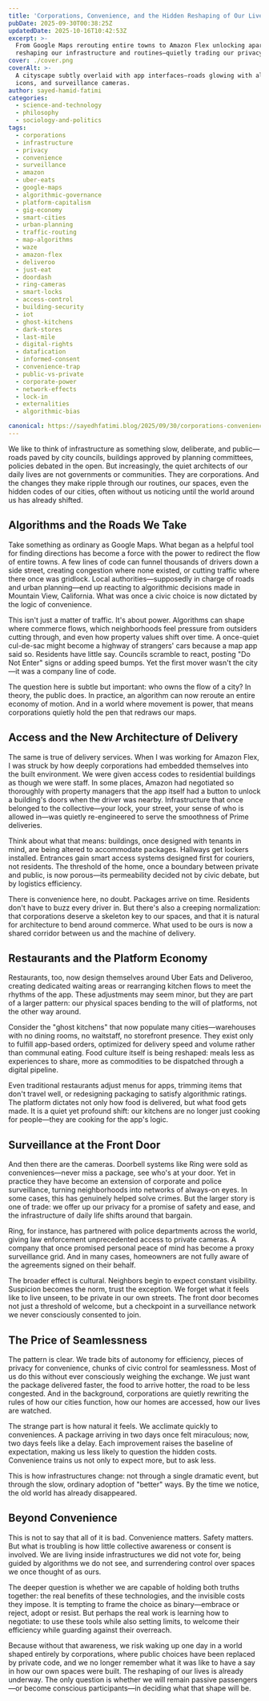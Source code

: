 ```yaml
---
title: 'Corporations, Convenience, and the Hidden Reshaping of Our Lives'
pubDate: 2025-09-30T00:38:25Z
updatedDate: 2025-10-16T10:42:53Z
excerpt: >-
  From Google Maps rerouting entire towns to Amazon Flex unlocking apartment doors, corporations are
  reshaping our infrastructure and routines—quietly trading our privacy for convenience.
cover: ./cover.png
coverAlt: >-
  A cityscape subtly overlaid with app interfaces—roads glowing with algorithmic routes, delivery
  icons, and surveillance cameras.
author: sayed-hamid-fatimi
categories:
  - science-and-technology
  - philosophy
  - sociology-and-politics
tags:
  - corporations
  - infrastructure
  - privacy
  - convenience
  - surveillance
  - amazon
  - uber-eats
  - google-maps
  - algorithmic-governance
  - platform-capitalism
  - gig-economy
  - smart-cities
  - urban-planning
  - traffic-routing
  - map-algorithms
  - waze
  - amazon-flex
  - deliveroo
  - just-eat
  - doordash
  - ring-cameras
  - smart-locks
  - access-control
  - building-security
  - iot
  - ghost-kitchens
  - dark-stores
  - last-mile
  - digital-rights
  - datafication
  - informed-consent
  - convenience-trap
  - public-vs-private
  - corporate-power
  - network-effects
  - lock-in
  - externalities
  - algorithmic-bias

canonical: https://sayedhfatimi.blog/2025/09/30/corporations-convenience-and-the-hidden-reshaping-of-our-lives/\r
---
```


We like to think of infrastructure as something slow, deliberate, and public—roads paved by city councils, buildings approved by planning committees, policies debated in the open. But increasingly, the quiet architects of our daily lives are not governments or communities. They are corporations. And the changes they make ripple through our routines, our spaces, even the hidden codes of our cities, often without us noticing until the world around us has already shifted.

## Algorithms and the Roads We Take

Take something as ordinary as Google Maps. What began as a helpful tool for finding directions has become a force with the power to redirect the flow of entire towns. A few lines of code can funnel thousands of drivers down a side street, creating congestion where none existed, or cutting traffic where there once was gridlock. Local authorities—supposedly in charge of roads and urban planning—end up reacting to algorithmic decisions made in Mountain View, California. What was once a civic choice is now dictated by the logic of convenience.

This isn't just a matter of traffic. It's about power. Algorithms can shape where commerce flows, which neighborhoods feel pressure from outsiders cutting through, and even how property values shift over time. A once-quiet cul-de-sac might become a highway of strangers' cars because a map app said so. Residents have little say. Councils scramble to react, posting "Do Not Enter" signs or adding speed bumps. Yet the first mover wasn't the city—it was a company line of code.

The question here is subtle but important: who owns the flow of a city? In theory, the public does. In practice, an algorithm can now reroute an entire economy of motion. And in a world where movement is power, that means corporations quietly hold the pen that redraws our maps.

## Access and the New Architecture of Delivery

The same is true of delivery services. When I was working for Amazon Flex, I was struck by how deeply corporations had embedded themselves into the built environment. We were given access codes to residential buildings as though we were staff. In some places, Amazon had negotiated so thoroughly with property managers that the app itself had a button to unlock a building's doors when the driver was nearby. Infrastructure that once belonged to the collective—your lock, your street, your sense of who is allowed in—was quietly re-engineered to serve the smoothness of Prime deliveries.

Think about what that means: buildings, once designed with tenants in mind, are being altered to accommodate packages. Hallways get lockers installed. Entrances gain smart access systems designed first for couriers, not residents. The threshold of the home, once a boundary between private and public, is now porous—its permeability decided not by civic debate, but by logistics efficiency.

There is convenience here, no doubt. Packages arrive on time. Residents don't have to buzz every driver in. But there's also a creeping normalization: that corporations deserve a skeleton key to our spaces, and that it is natural for architecture to bend around commerce. What used to be ours is now a shared corridor between us and the machine of delivery.

## Restaurants and the Platform Economy

Restaurants, too, now design themselves around Uber Eats and Deliveroo, creating dedicated waiting areas or rearranging kitchen flows to meet the rhythms of the app. These adjustments may seem minor, but they are part of a larger pattern: our physical spaces bending to the will of platforms, not the other way around.

Consider the "ghost kitchens" that now populate many cities—warehouses with no dining rooms, no waitstaff, no storefront presence. They exist only to fulfill app-based orders, optimized for delivery speed and volume rather than communal eating. Food culture itself is being reshaped: meals less as experiences to share, more as commodities to be dispatched through a digital pipeline.

Even traditional restaurants adjust menus for apps, trimming items that don't travel well, or redesigning packaging to satisfy algorithmic ratings. The platform dictates not only how food is delivered, but what food gets made. It is a quiet yet profound shift: our kitchens are no longer just cooking for people—they are cooking for the app's logic.

## Surveillance at the Front Door

And then there are the cameras. Doorbell systems like Ring were sold as conveniences—never miss a package, see who's at your door. Yet in practice they have become an extension of corporate and police surveillance, turning neighborhoods into networks of always-on eyes. In some cases, this has genuinely helped solve crimes. But the larger story is one of trade: we offer up our privacy for a promise of safety and ease, and the infrastructure of daily life shifts around that bargain.

Ring, for instance, has partnered with police departments across the world, giving law enforcement unprecedented access to private cameras. A company that once promised personal peace of mind has become a proxy surveillance grid. And in many cases, homeowners are not fully aware of the agreements signed on their behalf.

The broader effect is cultural. Neighbors begin to expect constant visibility. Suspicion becomes the norm, trust the exception. We forget what it feels like to live unseen, to be private in our own streets. The front door becomes not just a threshold of welcome, but a checkpoint in a surveillance network we never consciously consented to join.

## The Price of Seamlessness

The pattern is clear. We trade bits of autonomy for efficiency, pieces of privacy for convenience, chunks of civic control for seamlessness. Most of us do this without ever consciously weighing the exchange. We just want the package delivered faster, the food to arrive hotter, the road to be less congested. And in the background, corporations are quietly rewriting the rules of how our cities function, how our homes are accessed, how our lives are watched.

The strange part is how natural it feels. We acclimate quickly to conveniences. A package arriving in two days once felt miraculous; now, two days feels like a delay. Each improvement raises the baseline of expectation, making us less likely to question the hidden costs. Convenience trains us not only to expect more, but to ask less.

This is how infrastructures change: not through a single dramatic event, but through the slow, ordinary adoption of "better" ways. By the time we notice, the old world has already disappeared.

## Beyond Convenience

This is not to say that all of it is bad. Convenience matters. Safety matters. But what is troubling is how little collective awareness or consent is involved. We are living inside infrastructures we did not vote for, being guided by algorithms we do not see, and surrendering control over spaces we once thought of as ours.

The deeper question is whether we are capable of holding both truths together: the real benefits of these technologies, and the invisible costs they impose. It is tempting to frame the choice as binary—embrace or reject, adopt or resist. But perhaps the real work is learning how to negotiate: to use these tools while also setting limits, to welcome their efficiency while guarding against their overreach.

Because without that awareness, we risk waking up one day in a world shaped entirely by corporations, where public choices have been replaced by private code, and we no longer remember what it was like to have a say in how our own spaces were built. The reshaping of our lives is already underway. The only question is whether we will remain passive passengers—or become conscious participants—in deciding what that shape will be.
